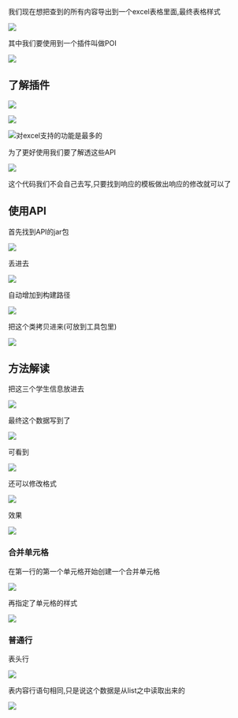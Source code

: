 我们现在想把查到的所有内容导出到一个excel表格里面,最终表格样式

![](https://sumomoriaty.oss-cn-beijing.aliyuncs.com/markdown/20190723142636.png)

其中我们要使用到一个插件叫做POI

![](https://sumomoriaty.oss-cn-beijing.aliyuncs.com/markdown/20190723142657.png)

## 了解插件

![](https://sumomoriaty.oss-cn-beijing.aliyuncs.com/markdown/20190723142747.png)

![](https://sumomoriaty.oss-cn-beijing.aliyuncs.com/markdown/20190723142812.png)

![](https://sumomoriaty.oss-cn-beijing.aliyuncs.com/markdown/20190723142823.png)对excel支持的功能是最多的

为了更好使用我们要了解透这些API

![](https://sumomoriaty.oss-cn-beijing.aliyuncs.com/markdown/20190723143016.png)

这个代码我们不会自己去写,只要找到响应的模板做出响应的修改就可以了

## 使用API

首先找到API的jar包

![](https://sumomoriaty.oss-cn-beijing.aliyuncs.com/markdown/20190723143042.png)

丢进去

![](https://sumomoriaty.oss-cn-beijing.aliyuncs.com/markdown/20190723143108.png)

自动增加到构建路径

![](https://sumomoriaty.oss-cn-beijing.aliyuncs.com/markdown/20190723143204.png)

把这个类拷贝进来(可放到工具包里)

![](https://sumomoriaty.oss-cn-beijing.aliyuncs.com/markdown/20190723143256.png)

## 方法解读

把这三个学生信息放进去

![](https://sumomoriaty.oss-cn-beijing.aliyuncs.com/markdown/20190723143342.png)

最终这个数据写到了

![](https://sumomoriaty.oss-cn-beijing.aliyuncs.com/markdown/20190723143421.png)

可看到

![](https://sumomoriaty.oss-cn-beijing.aliyuncs.com/markdown/20190723143442.png)

还可以修改格式

![](https://sumomoriaty.oss-cn-beijing.aliyuncs.com/markdown/20190723143521.png)

效果

![](https://sumomoriaty.oss-cn-beijing.aliyuncs.com/markdown/20190723143540.png)

### 合并单元格

在第一行的第一个单元格开始创建一个合并单元格

![](https://sumomoriaty.oss-cn-beijing.aliyuncs.com/markdown/20190723143903.png)

再指定了单元格的样式

![](https://sumomoriaty.oss-cn-beijing.aliyuncs.com/markdown/20190723143954.png)

### 普通行

表头行

![](https://sumomoriaty.oss-cn-beijing.aliyuncs.com/markdown/20190723144228.png)

表内容行语句相同,只是说这个数据是从list之中读取出来的

![](https://sumomoriaty.oss-cn-beijing.aliyuncs.com/markdown/20190723144310.png)



 